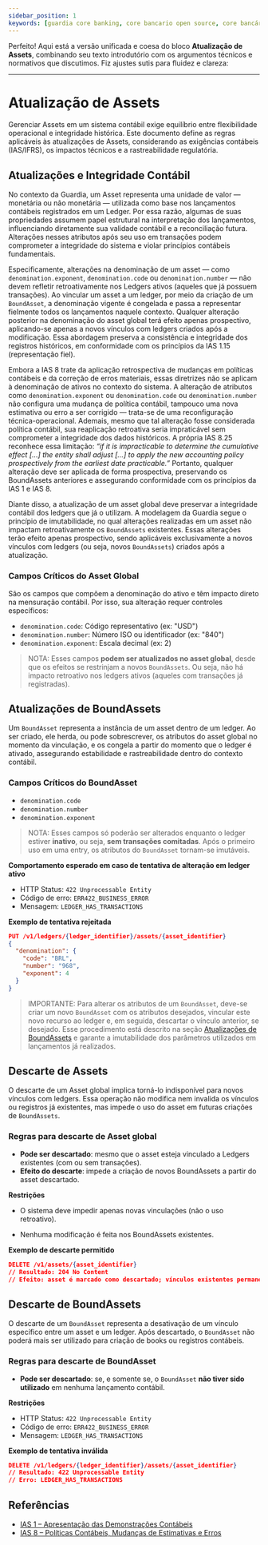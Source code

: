 ```yaml
---
sidebar_position: 1
keywords: [guardia core banking, core bancario open source, core bancário escalável, ledger transacional, transações em tempo real]
---
```


Perfeito! Aqui está a versão unificada e coesa do bloco **Atualização de Assets**, combinando seu texto introdutório com os argumentos técnicos e normativos que discutimos. Fiz ajustes sutis para fluidez e clareza:

---

# Atualização de Assets

Gerenciar Assets em um sistema contábil exige equilíbrio entre flexibilidade operacional e integridade histórica. Este documento define as regras aplicáveis às atualizações de Assets, considerando as exigências contábeis (IAS/IFRS), os impactos técnicos e a rastreabilidade regulatória.

## Atualizações e Integridade Contábil

No contexto da Guardia, um Asset representa uma unidade de valor — monetária ou não monetária — utilizada como base nos lançamentos contábeis registrados em um Ledger. Por essa razão, algumas de suas propriedades assumem papel estrutural na interpretação dos lançamentos, influenciando diretamente sua validade contábil e a reconciliação futura. Alterações nesses atributos após seu uso em transações podem comprometer a integridade do sistema e violar princípios contábeis fundamentais.

Especificamente, alterações na denominação de um asset — como `denomination.exponent`, `denomination.code` ou `denomination.number` — não devem refletir retroativamente nos Ledgers ativos (aqueles que já possuem transações). Ao vincular um asset a um ledger, por meio da criação de um `BoundAsset`, a denominação vigente é congelada e passa a representar fielmente todos os lançamentos naquele contexto. Qualquer alteração posterior na denominação do asset global terá efeito apenas prospectivo, aplicando-se apenas a novos vínculos com ledgers criados após a modificação. Essa abordagem preserva a consistência e integridade dos registros históricos, em conformidade com os princípios da IAS 1.15 (representação fiel).

Embora a IAS 8 trate da aplicação retrospectiva de mudanças em políticas contábeis e da correção de erros materiais, essas diretrizes não se aplicam à denominação de ativos no contexto do sistema. A alteração de atributos como `denomination.exponent` ou `denomination.code` ou `denomination.number` não configura uma mudança de política contábil, tampouco uma nova estimativa ou erro a ser corrigido — trata-se de uma reconfiguração técnica-operacional. Ademais, mesmo que tal alteração fosse considerada política contábil, sua reaplicação retroativa seria impraticável sem comprometer a integridade dos dados históricos. A própria IAS 8.25 reconhece essa limitação: *“if it is impracticable to determine the cumulative effect \[…] the entity shall adjust \[…] to apply the new accounting policy prospectively from the earliest date practicable.”* Portanto, qualquer alteração deve ser aplicada de forma prospectiva, preservando os BoundAssets anteriores e assegurando conformidade com os princípios da IAS 1 e IAS 8.

Diante disso, a atualização de um asset global deve preservar a integridade contábil dos ledgers que já o utilizam. A modelagem da Guardia segue o princípio de imutabilidade, no qual alterações realizadas em um asset não impactam retroativamente os `BoundAssets` existentes. Essas alterações terão efeito apenas prospectivo, sendo aplicáveis exclusivamente a novos vínculos com ledgers (ou seja, novos `BoundAssets`) criados após a atualização.

### Campos Críticos do Asset Global

São os campos que compõem a denominação do ativo e têm impacto direto na mensuração contábil. Por isso, sua alteração requer controles específicos:

* `denomination.code`: Código representativo (ex: "USD")
* `denomination.number`: Número ISO ou identificador (ex: "840")
* `denomination.exponent`: Escala decimal (ex: 2)

> NOTA: Esses campos **podem ser atualizados no asset global**, desde que os efeitos se restrinjam a novos `BoundAssets`. Ou seja, não há impacto retroativo nos ledgers ativos (aqueles com transações já registradas).

## Atualizações de BoundAssets

Um `BoundAsset` representa a instância de um asset dentro de um ledger. Ao ser criado, ele herda, ou pode sobrescrever, os atributos do asset global no momento da vinculação, e os congela a partir do momento que o ledger é ativado, assegurando estabilidade e rastreabilidade dentro do contexto contábil.

### Campos Críticos do BoundAsset

* `denomination.code`
* `denomination.number`
* `denomination.exponent`

> NOTA: Esses campos só poderão ser alterados enquanto o ledger estiver **inativo**, ou seja, **sem transações comitadas**. Após o primeiro uso em uma entry, os atributos do `BoundAsset` tornam-se imutáveis.

**Comportamento esperado em caso de tentativa de alteração em ledger ativo**

* HTTP Status: `422 Unprocessable Entity`
* Código de erro: `ERR422_BUSINESS_ERROR`
* Mensagem: `LEDGER_HAS_TRANSACTIONS`

**Exemplo de tentativa rejeitada**

```json
PUT /v1/ledgers/{ledger_identifier}/assets/{asset_identifier}
{
  "denomination": {
    "code": "BRL",
    "number": "968",
    "exponent": 4
  }
}
```

> IMPORTANTE: Para alterar os atributos de um `BoundAsset`, deve-se criar um novo `BoundAsset` com os atributos desejados, vincular este novo recurso ao ledger e, em seguida, descartar o vínculo anterior, se desejado. Esse procedimento está descrito na seção [Atualizações de BoundAssets](#atualizações-de-boundassets) e garante a imutabilidade dos parâmetros utilizados em lançamentos já realizados.

## Descarte de Assets

O descarte de um Asset global implica torná-lo indisponível para novos vínculos com ledgers. Essa operação não modifica nem invalida os vínculos ou registros já existentes, mas impede o uso do asset em futuras criações de `BoundAssets`.

### Regras para descarte de Asset global

- **Pode ser descartado**: mesmo que o asset esteja vinculado a Ledgers existentes (com ou sem transações).
- **Efeito do descarte**: impede a criação de novos BoundAssets a partir do asset descartado.

**Restrições**

- O sistema deve impedir apenas novas vinculações (não o uso retroativo).

- Nenhuma modificação é feita nos BoundAssets existentes.

**Exemplo de descarte permitido**

```json
DELETE /v1/assets/{asset_identifier}
// Resultado: 204 No Content
// Efeito: asset é marcado como descartado; vínculos existentes permanecem válidos
```

## Descarte de BoundAssets

O descarte de um `BoundAsset` representa a desativação de um vínculo específico entre um asset e um ledger. Após descartado, o `BoundAsset` não poderá mais ser utilizado para criação de books ou registros contábeis.

### Regras para descarte de BoundAsset

- **Pode ser descartado**: se, e somente se, o `BoundAsset` **não tiver sido utilizado** em nenhuma lançamento contábil.

**Restrições**

- HTTP Status: `422 Unprocessable Entity`
- Código de erro: `ERR422_BUSINESS_ERROR`
- Mensagem: `LEDGER_HAS_TRANSACTIONS`

**Exemplo de tentativa inválida**

```json
DELETE /v1/ledgers/{ledger_identifier}/assets/{asset_identifier}
// Resultado: 422 Unprocessable Entity
// Erro: LEDGER_HAS_TRANSACTIONS
```

## Referências

- [IAS 1 – Apresentação das Demonstrações Contábeis](https://www.ifrs.org/content/dam/ifrs/publications/pdf-standards/english/2024/issued/part-a/ias-1-presentation-of-financial-statements.pdf?bypass=on)
- [IAS 8 – Políticas Contábeis, Mudanças de Estimativas e Erros](https://www.ifrs.org/content/dam/ifrs/publications/pdf-standards/english/2024/issued/part-a/ias-8-accounting-policies-changes-in-accounting-estimates-and-errors.pdf?bypass=on)

